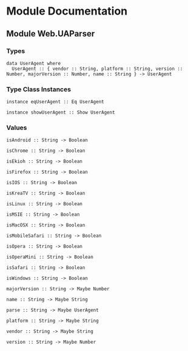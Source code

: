 # Module Documentation

## Module Web.UAParser

### Types

    data UserAgent where
      UserAgent :: { vendor :: String, platform :: String, version :: Number, majorVersion :: Number, name :: String } -> UserAgent


### Type Class Instances

    instance eqUserAgent :: Eq UserAgent

    instance showUserAgent :: Show UserAgent


### Values

    isAndroid :: String -> Boolean

    isChrome :: String -> Boolean

    isEkioh :: String -> Boolean

    isFirefox :: String -> Boolean

    isIOS :: String -> Boolean

    isKreaTV :: String -> Boolean

    isLinux :: String -> Boolean

    isMSIE :: String -> Boolean

    isMacOSX :: String -> Boolean

    isMobileSafari :: String -> Boolean

    isOpera :: String -> Boolean

    isOperaMini :: String -> Boolean

    isSafari :: String -> Boolean

    isWindows :: String -> Boolean

    majorVersion :: String -> Maybe Number

    name :: String -> Maybe String

    parse :: String -> Maybe UserAgent

    platform :: String -> Maybe String

    vendor :: String -> Maybe String

    version :: String -> Maybe Number